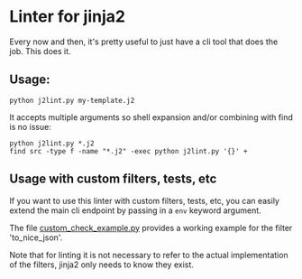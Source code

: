 # Linter for jinja2 #

Every now and then, it's pretty useful to just have a cli tool that does the job. This does it.

## Usage: ##
```
python j2lint.py my-template.j2
```

It accepts multiple arguments so shell expansion and/or combining with find is no issue:

```
python j2lint.py *.j2
find src -type f -name "*.j2" -exec python j2lint.py '{}' +
```

## Usage with custom filters, tests, etc ##

If you want to use this linter with custom filters, tests, etc, you can easily
extend the main cli endpoint by passing in a `env` keyword argument.

The file [custom_check_example.py](custom_check_example.py) provides a working example for the filter
'to_nice_json'. 

Note that for linting it is not necessary to refer to the actual implementation
of the filters, jinja2 only needs to know they exist.
